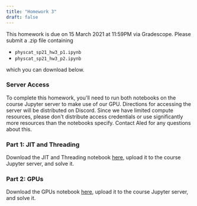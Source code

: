 ```yaml
---
title: "Homework 3"
draft: false
---
```


This homework is due on 15 March 2021 at 11:59PM via Gradescope. Please submit a .zip file containing

- `physcat_sp21_hw3_p1.ipynb`
- `physcat_sp21_hw3_p2.ipynb`

which you can download below.

### Server Access

To complete this homework, you'll need to run both notebooks on the course Jupyter server to make use of our GPU. Directions for accessing the server will be distributed on Discord. Since we have limited compute resources, please don't distribute access credentials or use significantly more resources than the notebooks specify. Contact Aled for any questions about this.

### Part 1: JIT and Threading

Download the JIT and Threading notebook [here](/homeworks/physcat_sp21_hw3_p1.ipynb), upload it to the course Jupyter server, and solve it.

### Part 2: GPUs

Download the GPUs notebook [here](/homeworks/physcat_sp21_hw3_p2.ipynb), upload it to the course Jupyter server, and solve it.


